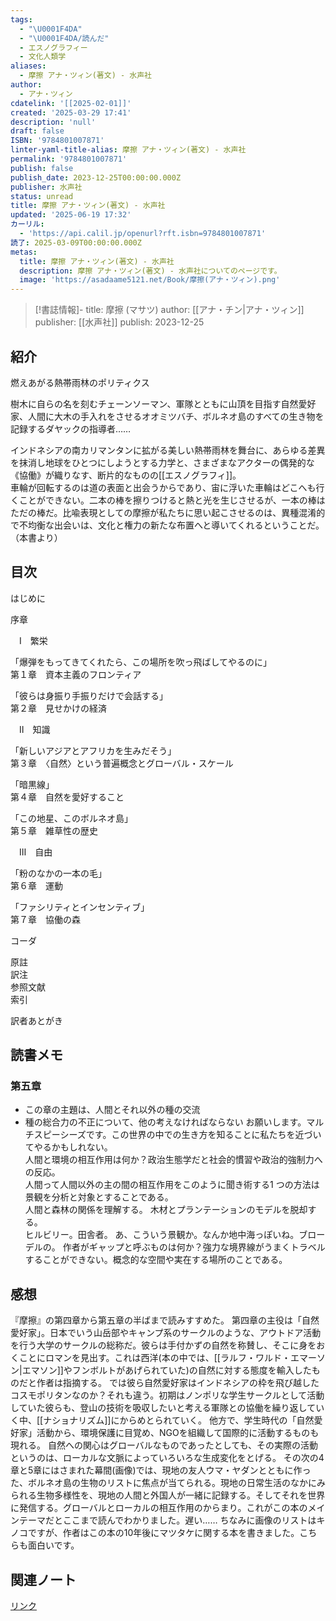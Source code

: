 ```yaml
---
tags:
  - "\U0001F4DA"
  - "\U0001F4DA/読んだ"
  - エスノグラフィー
  - 文化人類学
aliases:
  - 摩擦 アナ・ツィン(著文) - 水声社
author:
  - アナ・ツィン
cdatelink: '[[2025-02-01]]'
created: '2025-03-29 17:41'
description: 'null'
draft: false
ISBN: '9784801007871'
linter-yaml-title-alias: 摩擦 アナ・ツィン(著文) - 水声社
permalink: '9784801007871'
publish: false
publish_date: 2023-12-25T00:00:00.000Z
publisher: 水声社
status: unread
title: 摩擦 アナ・ツィン(著文) - 水声社
updated: '2025-06-19 17:32'
カーリル:
  - 'https://api.calil.jp/openurl?rft.isbn=9784801007871'
読了: 2025-03-09T00:00:00.000Z
metas:
  title: 摩擦 アナ・ツィン(著文) - 水声社
  description: 摩擦 アナ・ツィン(著文) - 水声社についてのページです。
  image: 'https://asadaame5121.net/Book/摩擦(アナ・ツィン).png'
---
```

>[!書誌情報]-
>title: 摩擦 (マサツ)
>author: [[アナ・チン|アナ・ツィン]]
>publisher: [[水声社]]
>publish: 2023-12-25

## 紹介

燃えあがる熱帯雨林のポリティクス  
  
樹木に自らの名を刻むチェーンソーマン、軍隊とともに山頂を目指す自然愛好家、人間に大木の手入れをさせるオオミツバチ、ボルネオ島のすべての生き物を記録するダヤックの指導者……  
  
インドネシアの南カリマンタンに拡がる美しい熱帯雨林を舞台に、あらゆる差異を抹消し地球をひとつにしようとする力学と、さまざまなアクターの偶発的な《協働》が織りなす、断片的なものの[[エスノグラフィ]]。  
車輪が回転するのは道の表面と出会うからであり、宙に浮いた車輪はどこへも行くことができない。二本の棒を擦りつけると熱と光を生じさせるが、一本の棒はただの棒だ。比喩表現としての摩擦が私たちに思い起こさせるのは、異種混淆的で不均衡な出会いは、文化と権力の新たな布置へと導いてくれるということだ。（本書より）
## 目次

はじめに  
  
序章  
  
　Ⅰ　繁栄  
  
「爆弾をもってきてくれたら、この場所を吹っ飛ばしてやるのに」  
第１章　資本主義のフロンティア  
  
「彼らは身振り手振りだけで会話する」  
第２章　見せかけの経済  
  
　Ⅱ　知識  
  
「新しいアジアとアフリカを生みだそう」  
第３章　〈自然〉という普遍概念とグローバル・スケール  
  
「暗黒線」  
第４章　自然を愛好すること  
  
「この地星、このボルネオ島」  
第５章　雑草性の歴史  
  
　Ⅲ　自由  
  
「粉のなかの一本の毛」  
第６章　運動  
  
「ファシリティとインセンティブ」  
第７章　協働の森  
  
コーダ  
  
原註  
訳注  
参照文献  
索引  
  
訳者あとがき

## 読書メモ
### 第五章
- この章の主題は、人間とそれ以外の種の交流
- 種の総合力の不正について、他の考えなければならない
お願いします。マルチスピーシーズです。この世界の中での生き方を知ることに私たちを近づいてやるかもしれない。   
人間と環境の相互作用は何か？政治生態学だと社会的慣習や政治的強制力への反応。   
人間って人間以外の主の間の相互作用をこのように聞き術する1 つの方法は景観を分析と対象とすることである。   
人間と森林の関係を理解する。   木材とプランテーションのモデルを脱却する。  
ヒルビリー。田舎者。
あ、こういう景観か。なんか地中海っぽいね。ブローデルの。
作者がギャップと呼ぶものは何か？強力な境界線がうまくトラベルすることができない。概念的な空間や実在する場所のことである。   
## 感想
『摩擦』の第四章から第五章の半ばまで読みすすめた。
第四章の主役は「自然愛好家」。日本でいう山岳部やキャンプ系のサークルのような、アウトドア活動を行う大学のサークルの総称だ。彼らは手付かずの自然を称賛し、そこに身をおくことにロマンを見出す。これは西洋(本の中では、[[ラルフ・ワルド・エマーソン|エマソン]]やフンボルトがあげられていた)の自然に対する態度を輸入したものだと作者は指摘する。
では彼ら自然愛好家はインドネシアの枠を飛び越したコスモポリタンなのか？それも違う。初期はノンポリな学生サークルとして活動していた彼らも、登山の技術を吸収したいと考える軍隊との協働を繰り返していく中、[[ナショナリズム]]にからめとられていく。
他方で、学生時代の「自然愛好家」活動から、環境保護に目覚め、NGOを組織して国際的に活動するものも現れる。
自然への関心はグローバルなものであったとしても、その実際の活動というのは、ローカルな文脈によっていろいろな生成変化をとげる。
その次の4章と5章にはさまれた幕間(画像)では、現地の友人ウマ・ヤダンとともに作った、ボルネオ島の生物のリストに焦点が当てられる。現地の日常生活のなかにみられる生物多様性を、現地の人間と外国人が一緒に記録する。そしてそれを世界に発信する。グローバルとローカルの相互作用のからまり。これがこの本のメインテーマだとここまで読んでわかりました。遅い……
ちなみに画像のリストはキノコですが、作者はこの本の10年後にマツタケに関する本を書きました。こちらも面白いです。　
## 関連ノート

<a href="https://asadaame5121.net/9784801007871" class="u-url">リンク</a>
